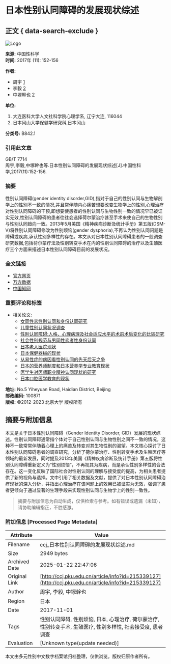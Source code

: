 # 日本性别认同障碍的发展现状综述

## 正文 { data-search-exclude }


![Logo](/web/images/logo.png)

**来源:** 中国性科学  
**时间:** 2017年 (11): 152-156

**作者:**  
- 周宇 [1](#authorNo_1)  
- 李毅 [2](#authorNo_2)  
- 中塚幹也 [2](#authorNo_2)  

**单位:**  
1. 大连医科大学人文社科学院心理学系, 辽宁大连, 116044  
2. 日本冈山大学保健学研究科,日本冈山  

**分类号:** B842.1

### **引用此文章**

GB/T 7714  
周宇,李毅,中塚幹也等.日本性别认同障碍的发展现状综述[J].中国性科学,2017(11):152-156.

### **摘要**

性别认同障碍(gender identity disorder,GID),指对于自己的性别认同与生物解剖学上的性别不一致的情况,并且常伴随内心痛苦想要改变生物学上的性别,心理治疗对性别认同障碍的干预,即想要使患者的性别认同与生物性别一致的情况早已被证实无效,性别认同障碍的患者往往会选择荷尔蒙治疗甚至手术来使自己的生物性别与性别认同趋向一致。2013年5月美国《精神疾病诊断及统计手册》第五版(DSM-Ⅴ)将性别认同障碍修改为性别烦恼(gender dysphoria),不再认为性别认同问题是障碍或疾病,承认性别多样性的存在。本文从对日本性别认同障碍患者的一般调查研究数据,包括荷尔蒙疗法及性别转变手术在内的性别认同障碍的治疗以及生殖医疗三个方面来描述日本性别认同障碍目前的发展状况。

### **全文链接**

- [官方网页](http://www.zgxkxzzs.com)  
- [万方数据](http://www.wanfangdata.com.cn/details/detail.do?_type=perio&id=zgxkx201711049)  
- [中国知网](http://www.cnki.net/KCMS/detail/detail.aspx?filename=XKXZ201711051&DBName=cjfqtotal&dbcode=cjfq)  

### **重要评论和标签**

- 相关论文:
    - [女同性恋性别认同和身份认同研究](https://Article/info?aid=310340758)
    - [儿童性别认同状况调查](https://Article/info?aid=310350584)
    - [性别认同障碍:人格、心理病理及社会适应水平的术前术后变化的比较研究](https://Article/info?aid=310346158)
    - [社会性别规范与男同性恋者性身份认同](https://Article/info?aid=310331781)
    - [日本老人医院现状](https://Article/info?aid=283824157)
    - [日本保健器械的现状](https://Article/info?aid=283826839)
    - [从易性症的病因看性别认同的先天后天之争](https://Article/info?aid=310345538)
    - [日本的营养师制度和日本营养学专业教育现状](https://Article/info?aid=331305569)
    - [医学生对医师职业精神认同现状的研究](https://Article/info?aid=331305133)
    - [日本口腔医学教育的现状](https://Article/info?aid=290564536)

**地址:** No.5 Yiheyuan Road, Haidian District, Beijing  
**邮政编码:** 100871  
**版权:** ©2012-2023 北京大学 版权所有
<!-- tcd_original_link http://ccj.pku.edu.cn/article/info?id=215339127 -->


## 摘要与附加信息

<!-- tcd_abstract -->
本文是关于日本性别认同障碍（Gender Identity Disorder, GID）发展的现状综述。性别认同障碍通常指个体对于自己性别认同与生物性别之间不一致的情况，这种不一致常常伴随着心理上的痛苦及转变对其生物性别的渴望。本文核心探讨了日本性别认同障碍患者的调查研究，分析了荷尔蒙治疗、性别转变手术及生殖医疗等领域的最新发展，同时提及2013年美国《精神疾病诊断及统计手册》第五版将性别认同障碍重新定义为“性别烦恼”，不再视其为疾病，而是承认性别多样性的合法存在。这一变化反映了国际社会对性别认同的理解与接受度的提高，为相关患者提供了新的视角与选择。文中引用了相关数据及文献，提供了对日本性别认同障碍治疗现状的深入分析，并指出心理治疗在该问题上的效用已被证实为无效，强调了患者更倾向于通过显著的生理手段来实现性别认同与生物学上的性别一致性。
<!-- tcd_abstract_end -->

> 摘要与附加信息为自动生成，仅供检索与参考。如有错误或遗漏（未知），请协助编辑指正，不胜感激。

### 附加信息 [Processed Page Metadata]

| Attribute       | Value                                  |
|-----------------|----------------------------------------|
| Filename        | ccj_日本性别认同障碍的发展现状综述.md                             |
| Size            | 2949 bytes                           |
| Archived Date   | 2025-01-22 22:47:06                             |
| Original Link   | [http://ccj.pku.edu.cn/article/info?id=215339127](http://ccj.pku.edu.cn/article/info?id=215339127)                       |
| Author          | 周宇, 李毅, 中塚幹也                               |
| Region          | 日本                               |
| Date            | 2017-11-01                                 |
| Tags            | 性别认同障碍, 性别烦恼, 日本, 心理治疗, 荷尔蒙治疗, 性别转变手术, 生殖医疗, 性别多样性, 社会接受度, 患者调查                                 |
| Evaluation            | [Unknown type(update needed)]                                 |
<!-- tcd_table_end -->

本文由多元性别中文数字档案馆归档整理，仅供浏览。版权归原作者所有。
